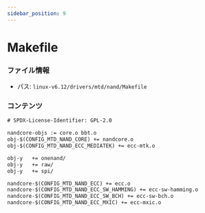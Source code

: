 ```yaml
---
sidebar_position: 9
---
```

# Makefile

### ファイル情報

- パス: `linux-v6.12/drivers/mtd/nand/Makefile`

### コンテンツ

```txt
# SPDX-License-Identifier: GPL-2.0

nandcore-objs := core.o bbt.o
obj-$(CONFIG_MTD_NAND_CORE) += nandcore.o
obj-$(CONFIG_MTD_NAND_ECC_MEDIATEK) += ecc-mtk.o

obj-y	+= onenand/
obj-y	+= raw/
obj-y	+= spi/

nandcore-$(CONFIG_MTD_NAND_ECC) += ecc.o
nandcore-$(CONFIG_MTD_NAND_ECC_SW_HAMMING) += ecc-sw-hamming.o
nandcore-$(CONFIG_MTD_NAND_ECC_SW_BCH) += ecc-sw-bch.o
nandcore-$(CONFIG_MTD_NAND_ECC_MXIC) += ecc-mxic.o

```
